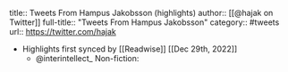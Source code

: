 title:: Tweets From Hampus Jakobsson (highlights)
author:: [[@hajak on Twitter]]
full-title:: "Tweets From Hampus Jakobsson"
category:: #tweets
url:: https://twitter.com/hajak

- Highlights first synced by [[Readwise]] [[Dec 29th, 2022]]
	- @interintellect_ Non-fiction: